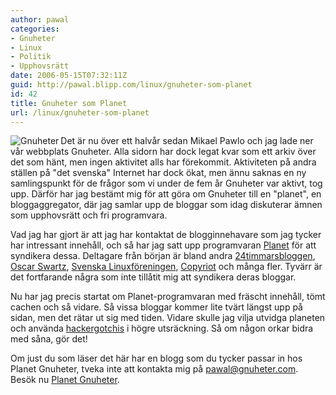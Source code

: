 ```yaml
---
author: pawal
categories:
- Gnuheter
- Linux
- Politik
- Upphovsrätt
date: 2006-05-15T07:32:11Z
guid: http://pawal.blipp.com/linux/gnuheter-som-planet
id: 42
title: Gnuheter som Planet
url: /linux/gnuheter-som-planet
---
```


<img align="left" alt="Gnuheter" title="Gnuheter" class="alignleft" src="http://www.gnuheter.com/images/gnuheters.png" />Det är nu över ett halvår sedan Mikael Pawlo och jag lade ner vår webbplats Gnuheter. Alla sidorn har dock legat kvar som ett arkiv över det som hänt, men ingen aktivitet alls har förekommit. Aktiviteten på andra ställen på "det svenska" Internet har dock ökat, men ännu saknas en ny samlingspunkt för de frågor som vi under de fem år Gnuheter var aktivt, tog upp. Därför har jag bestämt mig för att göra om Gnuheter till en "planet", en bloggaggregator, där jag samlar upp de bloggar som idag diskuterar ämnen som upphovsrätt och fri programvara.

Vad jag har gjort är att jag har kontaktat de blogginnehavare som jag tycker har intressant innehåll, och så har jag satt upp programvaran <a href="http://planetplanet.org/">Planet</a> för att syndikera dessa. Deltagare från början är bland andra <a href="http://24timmarsbloggen.se/">24timmarsbloggen</a>, <a href="http://swartz.typepad.com/texplorer/">Oscar Swartz</a>, <a href="http://se.linux.org/">Svenska Linuxföreningen</a>, <a href="http://copyriot.blogspot.com/">Copyriot</a> och många fler. Tyvärr är det fortfarande några som inte tillåtit mig att syndikera deras bloggar.

Nu har jag precis startat om Planet-programvaran med fräscht innehåll, tömt cachen och så vidare. Så vissa bloggar kommer lite tvärt längst upp på sidan, men det rätar ut sig med tiden. Vidare skulle jag vilja utvidga planeten och använda <a href="http://en.wikipedia.org/wiki/Hackergotchi">hackergotchis</a> i högre utsräckning. Så om någon orkar bidra med såna, gör det!

Om just du som läser det här har en blogg som du tycker passar in hos Planet Gnuheter, tveka inte att kontakta mig på <a href="mailto:pawal@blipp.com">pawal@gnuheter.com</a>. Besök nu <a href="http://www.gnuheter.com/">Planet Gnuheter</a>.